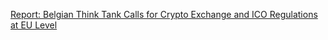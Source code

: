 [Report: Belgian Think Tank Calls for Crypto Exchange and ICO Regulations at EU Level](https://cointelegraph.com/news/report-belgian-think-tank-calls-for-crypto-exchange-and-ico-regulations-at-eu-level)
